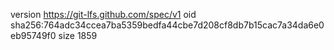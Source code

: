 version https://git-lfs.github.com/spec/v1
oid sha256:764adc34ccea7ba5359bedfa44cbe7d208cf8db7b15cac7a34da6e0eb95749f0
size 1859
